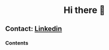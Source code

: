 <h1 align="center">Hi there 👋</h1>
<h2>Contact: <a href="https://www.linkedin.com/in/giuseppe-ferrara-link/">Linkedin</a></h2>
<h3>Contents</h3>




